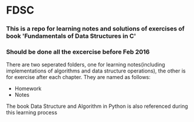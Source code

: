 # FDSC
### This is a repo for learning notes and solutions of exercises of book 'Fundamentals of Data Structures in C'
### Should be done all the excercise before Feb 2016
There are two seperated folders, one for learning notes(including implementations of algorithms and data structure operations), the other is for exercise after each chapter. They are named as follows:    
+ Homework
+ Notes

The book Data Structure and Algorithm in Python is also referenced during this learning process
